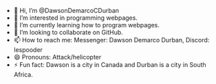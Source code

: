 - 👋 Hi, I’m @DawsonDemarcoCDurban
- 👀 I’m interested in programming webpages.
- 🌱 I’m currently learning how to program webpages.
- 💞️ I’m looking to collaborate on GitHub.
- 📫 How to reach me: Messenger: Dawson Demarco Durban, Discord: lespooder
- 😄 Pronouns: Attack/helicopter
- ⚡ Fun fact: Dawson is a city in Canada and Durban is a city in South Africa.

<!---
DawsonDemarcoCDurban/DawsonDemarcoCDurban is a ✨ special ✨ repository because its `README.md` (this file) appears on your GitHub profile.
You can click the Preview link to take a look at your changes.
--->
